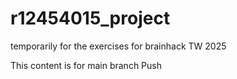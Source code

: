 # r12454015_project
temporarily for the exercises for brainhack TW 2025

This content is for main branch
Push
